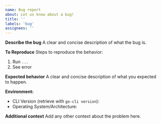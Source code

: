 ```yaml
---
name: Bug report
about: Let us know about a bug!
title: ''
labels: 'bug'
assignees: ''
---
```


**Describe the bug**
A clear and concise description of what the bug is.

**To Reproduce**
Steps to reproduce the behavior:
1. Run `...`
3. See error

**Expected behavior**
A clear and concise description of what you expected to happen.

**Environment:**
* CLI Version (retrieve with `go-cli version`):
* Operating System/Architecture:

**Additional context**
Add any other context about the problem here.

